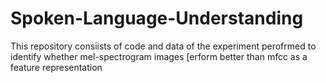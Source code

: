 # Spoken-Language-Understanding
This repository consiists of code and data of the experiment perofrmed to identify whether mel-spectrogram images [erform better than mfcc as a feature representation
